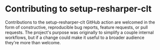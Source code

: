 Contributing to setup-resharper-clt
===

Contributions to the setup-resharper-clt GitHub action are welcomed in the form of constructive, reproducible bug reports, feature requests, or pull requests.
The project's purpose was originally to simplify a couple internal workflows, but if a change could make it useful to a broader audience they're more than welcome.
